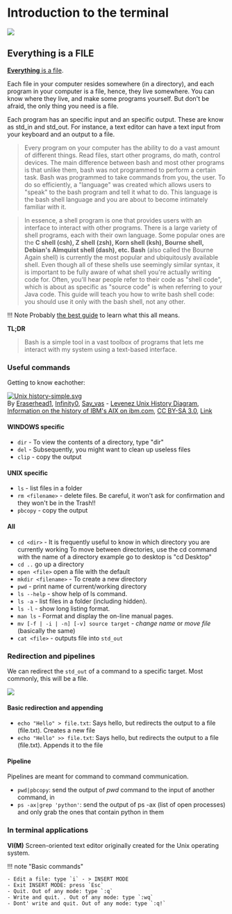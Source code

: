 # Introduction to the terminal

![](https://upload.wikimedia.org/wikipedia/commons/thumb/9/99/DEC_VT100_terminal.jpg/1200px-DEC_VT100_terminal.jpg)

## Everything is a FILE

[**Everything** is a file](https://en.wikipedia.org/wiki/Everything_is_a_file).

Each file in your computer resides somewhere (in a directory), and each program in your computer is a file, hence, they live somewhere. You can know where they live, and make some programs yourself. But don't be afraid, the only thing you need is a file.

Each program has an specific input and an specific output. These are know as std_in and std_out. For instance, a text editor can have a text input from your keyboard and an output to a file. 

> Every program on your computer has the ability to do a vast amount of different things. Read files, start other programs, do math, control devices. The main difference between bash and most other programs is that unlike them, bash was not programmed to perform a certain task. Bash was programmed to take commands from you, the user. To do so efficiently, a "language" was created which allows users to "speak" to the bash program and tell it what to do. This language is the bash shell language and you are about to become intimately familiar with it.

> In essence, a shell program is one that provides users with an interface to interact with other programs. There is a large variety of shell programs, each with their own language. Some popular ones are the **C shell (csh), Z shell (zsh), Korn shell (ksh), Bourne shell, Debian's Almquist shell (dash), etc. Bash** (also called the Bourne Again shell) is currently the most popular and ubiquitously available shell. Even though all of these shells use seemingly similar syntax, it is important to be fully aware of what shell you're actually writing code for. Often, you'll hear people refer to their code as "shell code", which is about as specific as "source code" is when referring to your Java code. This guide will teach you how to write bash shell code: you should use it only with the bash shell, not any other.

!!! Note
    Probably [the best guide](https://guide.bash.academy/) to learn what this all means.

**TL;DR**
>  Bash is a simple tool in a vast toolbox of programs that lets me interact with my system using a text-based interface. 

### Useful commands

Getting to know eachother:

<p><a href="https://commons.wikimedia.org/wiki/File:Unix_history-simple.svg#/media/File:Unix_history-simple.svg"><img src="https://upload.wikimedia.org/wikipedia/commons/thumb/7/77/Unix_history-simple.svg/1200px-Unix_history-simple.svg.png" alt="Unix history-simple.svg"></a><br>By <a href="//commons.wikimedia.org/wiki/User:Eraserhead1" title="User:Eraserhead1">Eraserhead1</a>, <a href="//commons.wikimedia.org/wiki/User:Infinity0" title="User:Infinity0">Infinity0</a>, <a href="//commons.wikimedia.org/wiki/User:Sav_vas" title="User:Sav vas">Sav_vas</a> - <a rel="nofollow" class="external text" href="http://www.levenez.com/unix/history.html">Levenez Unix History Diagram</a>, <a rel="nofollow" class="external text" href="http://www.ibm.com/developerworks/library/it-schenk1/schenk3.html">Information on the history of IBM's AIX on ibm.com</a>, <a href="https://creativecommons.org/licenses/by-sa/3.0" title="Creative Commons Attribution-Share Alike 3.0">CC BY-SA 3.0</a>, <a href="https://commons.wikimedia.org/w/index.php?curid=1801948">Link</a></p>

#### WINDOWS specific

- `dir` - To view the contents of a directory, type "dir"
- `del` - Subsequently, you might want to clean up useless files
- `clip` - copy the output

#### UNIX specific

- `ls` - list files in a folder
- `rm <filename>` - delete files. Be careful, it won't ask for confirmation and they won't be in the Trash!!
- `pbcopy` - copy the output

#### All

- `cd <dir>` - It is frequently useful to know in which directory you are currently working To move between directories, use the cd command with the name of a directory example go to desktop  is "cd Desktop"
- `cd ..` go up a directory
- `open <file>` open a file with the default 
- `mkdir <filename>`  - To create a new directory
- `pwd` - print name of current/working directory
- `ls --help` - show help of ls command.
- `ls -a` - list files in a folder (including hidden).
- `ls -l` - show long listing format.
- `man ls` - Format and display the on-line manual pages.
- `mv [-f | -i | -n] [-v] source target` - _change name_ or _move file_ (basically the same)
- `cat <file>` - outputs file into `std_out`

### Redirection and pipelines

We can redirect the `std_out` of a command to a specific target. Most commonly, this will be a file.

![](https://upload.wikimedia.org/wikipedia/commons/thumb/0/07/Portugal_pipeline.jpg/1200px-Portugal_pipeline.jpg)

#### Basic redirection and appending

- `echo "Hello" > file.txt`: Says hello, but redirects the output to a file (file.txt). Creates a new file
- `echo "Hello" >> file.txt`: Says hello, but redirects the output to a file (file.txt). Appends it to the file

#### Pipeline

Pipelines are meant for command to command communication.

- `pwd|pbcopy`: send the output of *pwd* command to the input of another command, in
- `ps -ax|grep 'python'`: send the output of ps -ax (list of open processes) and only grab the ones that contain python in them

### In terminal applications

**VI(M)**
Screen-oriented text editor originally created for the Unix operating system. 

!!! note "Basic commands"

    - Edit a file: type `i` - > INSERT MODE
    - Exit INSERT MODE: press `Esc`
    - Quit. Out of any mode: type `:q`
    - Write and quit. . Out of any mode: type `:wq`
    - Dont' write and quit. Out of any mode: type `:q!`